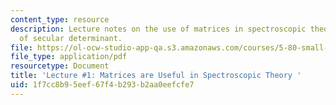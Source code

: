 ```yaml
---
content_type: resource
description: Lecture notes on the use of matrices in spectroscopic theory and derivation
  of secular determinant.
file: https://ol-ocw-studio-app-qa.s3.amazonaws.com/courses/5-80-small-molecule-spectroscopy-and-dynamics-fall-2008/1f7cc8b95eef67f4b293b2aa0eefcfe7_01_090308_580.pdf
file_type: application/pdf
resourcetype: Document
title: 'Lecture #1: Matrices are Useful in Spectroscopic Theory '
uid: 1f7cc8b9-5eef-67f4-b293-b2aa0eefcfe7
---
```

